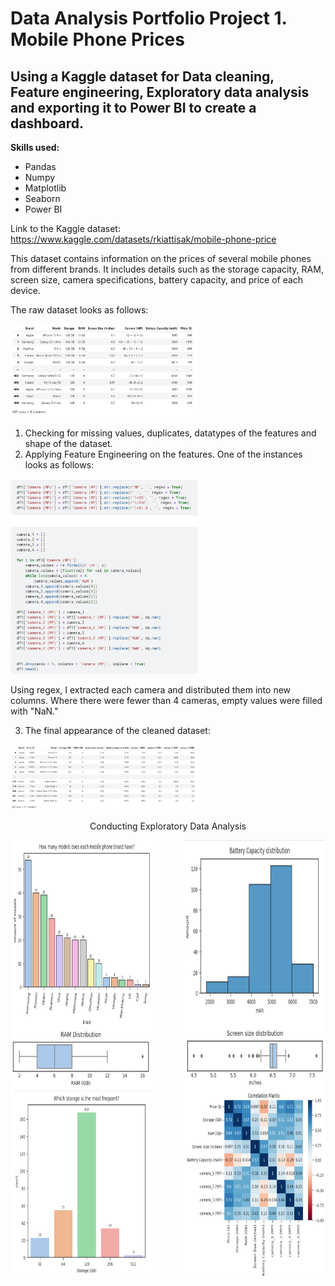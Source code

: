 <h1>Data Analysis Portfolio Project 1. Mobile Phone Prices</h1>

<h2>Using a Kaggle dataset for Data cleaning, Feature engineering, Exploratory data analysis and exporting it to Power BI to create a dashboard.</h2>

**Skills used:**

+ Pandas
+ Numpy
+ Matplotlib
+ Seaborn
+ Power BI

Link to the Kaggle dataset: https://www.kaggle.com/datasets/rkiattisak/mobile-phone-price

This dataset contains information on the prices of several mobile phones from different brands. It includes details such as the storage capacity, RAM, screen size, camera specifications, battery capacity, and price of each device.

The raw dataset looks as follows:

<img src="dataset_raw.JPG" alt="image" width="300" height="auto">

1. Checking for missing values, duplicates, datatypes of the features and shape of the dataset.
2. Applying Feature Engineering on the features. One of the instances looks as follows:

<img src="feature_engineering.JPG" alt="image" width="300" height="auto">

Using regex, I extracted each camera and distributed them into new columns. Where there were fewer than 4 cameras, empty values were filled with "NaN."

3. The final appearance of the cleaned dataset:

<img src="dataset_clean.JPG" alt="image" width="300" height="auto">

<p style="text-align: center;">Conducting Exploratory Data Analysis</p>

<div style="display: flex; justify-content: space-between;">
    <img src="p1.JPG" alt="Image 1" width="45%" height = "300">
    <img src="p5.JPG" alt="Image 2" width="45%" height = "300">
</div>

<div style="display: flex; justify-content: space-between;">
    <img src="p2.JPG" alt="Image 1" width="45%" height = "100">
    <img src="p4.JPG" alt="Image 2" width="45%" height = "100">
</div>

<div style="display: flex; justify-content: space-between;">
    <img src="p3.JPG" alt="Image 1" width="45%" height = "300">
    <img src="p6.JPG" alt="Image 2" width="45%" height = "300">
</div>

